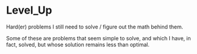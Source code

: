 # Level_Up

Hard(er) problems I still need to solve / figure out the math behind them.

Some of these are problems that seem simple to solve, and which I have, in fact, solved, but whose solution remains less than optimal.